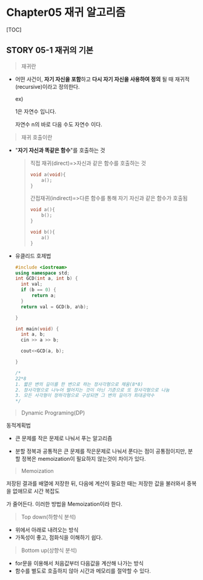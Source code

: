 # Chapter05 재귀 알고리즘

[TOC]

## STORY 05-1 재귀의 기본

> 재귀란

- 어떤 사건이, **자기 자신을 포함**하고 **다시 자기 자신을 사용하여 정의** 될 때 재귀적(recursive)이라고 정의한다.

  ex)

  1은 자연수 입니다.

  자연수 n의 바로 다음 수도 자연수 이다.

> 재귀 호출이란

- "**자기 자신과 똑같은 함수**"를 호출하는 것

  > 직접 재귀(direct)=>자신과 같은 함수를 호출하는 것
  >
  > ```c++
  > void a(void){
  >     a();
  > }
  > ```
  >
  >
  >
  > 간접재귀(indirect)=>다른 함수를 통해 자기 자신과 같은 함수가 호출됨
  >
  > ```c++
  > void a(){
  >     b();
  > }
  > 
  > void b(){
  >     a()
  > }
  > ```
  >
  >

- 유클리드 호제법

  ```c++
  #include <iostream>
  using namespace std;
  int GCD(int a, int b) {
  	int val;
  	if (b == 0) {
  		return a;
  	}
  	return val = GCD(b, a%b);
  
  }
  
  int main(void) {
  	int a, b;
  	cin >> a >> b;
  
  	cout<<GCD(a, b);
  
  }
  
  /*
  22*8
  1. 짧은 변의 길이를 한 변으로 하는 정사각형으로 채움(8*8)
  2. 정사각형으로 나누어 떨어지는 것이 아닌 기준으로 또 정사각형으로 나눔
  3. 모든 사각형이 정하각형으로 구성되면 그 변의 길이가 최대공약수
  */
  
  ```

> Dynamic Programing(DP)

동적계획법

- 큰 문제를 작은 문제로 나눠서 푸는 알고리즘

- 분할 정복과 공통적은 큰 문제를 작은문제로 나눠서 푼다는 점이 공통점이지만, 분할 정복은 memoization이 필요하지 않는것이 차이가 있다.

> Memoization

   저장된 결과를 배열에 저장한 뒤, 다음에 계산이 필요한 때는 저장한 값을 불러와서 중복을 없애므로 시간 복잡도  

   가 줄어든다. 이러한 방법을 Memoization이라 한다.

  >  Top down(하향식 분석)

-  위에서 아래로 내려오는 방식
-  가독성이 좋고, 점화식을 이해하기 쉽다.

  > Bottom up(상향식 분석)

- for문을 이용해서 처음값부터 다음값을 계산해 나가는 방식
- 함수를 별도로 호출하지 않아 시간과 메모리를 절약할 수 있다.
